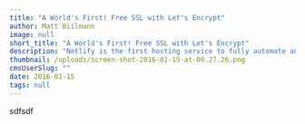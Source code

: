 ```yaml
---
title: "A World's First! Free SSL with Let's Encrypt"
author: Matt Biilmann
image: null
short_title: "A World's First! Free SSL with Let's Encrypt"
description: "Netlify is the first hosting service to fully automate and integrate Let's Encrypt. This means Free SSL for you!"
thumbnail: /uploads/screen-shot-2016-01-15-at-00.27.26.png
cmsUserSlug: ""
date: 2016-01-15 
tags: null
---
```


sdfsdf